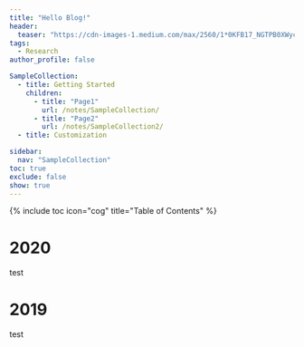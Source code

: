 ```yaml
---
title: "Hello Blog!"
header:
  teaser: "https://cdn-images-1.medium.com/max/2560/1*0KFB17_NGTPB0XWyc4BSgQ.jpeg"
tags:
  - Research
author_profile: false

SampleCollection:
  - title: Getting Started
    children:
      - title: "Page1"
        url: /notes/SampleCollection/
      - title: "Page2"
        url: /notes/SampleCollection2/
  - title: Customization

sidebar:
  nav: "SampleCollection"
toc: true
exclude: false
show: true
---
```

{% include toc icon="cog" title="Table of Contents" %}

# 2020
test
# 2019
test





  